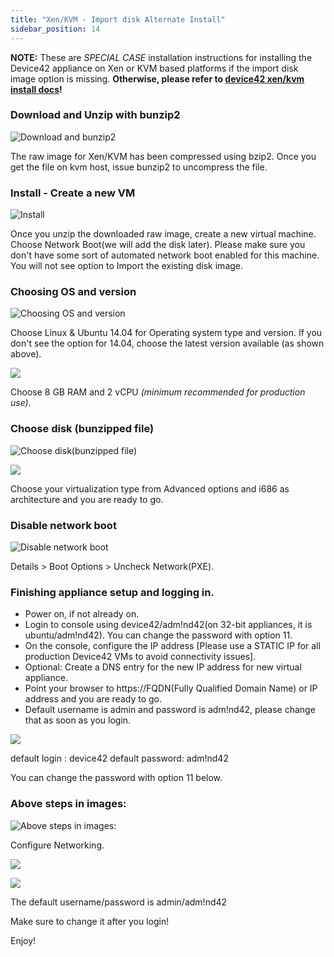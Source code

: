```yaml
---
title: "Xen/KVM - Import disk Alternate Install"
sidebar_position: 14
---
```


**NOTE:** These are _SPECIAL CASE_ installation instructions for installing the Device42 appliance on Xen or KVM based platforms if the import disk image option is missing. **Otherwise, please refer to [device42 xen/kvm install docs](getstarted/installation/installation-xen-or-kvm-using-virt-manager.md)!**

### Download and Unzip with bunzip2

![Download and bunzip2](/assets/images/wpid2482-Download_and_bunzip2.png)

The raw image for Xen/KVM has been compressed using bzip2. Once you get the file on kvm host, issue bunzip2 to uncompress the file.

### Install - Create a new VM

![Install](/assets/images/wpid2483-Install.png)

Once you unzip the downloaded raw image, create a new virtual machine. Choose Network Boot(we will add the disk later). Please make sure you don't have some sort of automated network boot enabled for this machine. You will not see option to Import the existing disk image.

### Choosing OS and version

![Choosing OS and version](/assets/images/wpid2480-Choosing_OS_and_version.png)

Choose Linux & Ubuntu 14.04 for Operating system type and version. If you don't see the option for 14.04, choose the latest version available (as shown above).

![](/assets/images/wpid2484-media_1326264722468.png)

Choose 8 GB RAM and 2 vCPU _(minimum recommended for production use)_.

### Choose disk (bunzipped file)

![Choose disk(bunzipped file)](/assets/images/wpid2479-Choose_disk_bunzipped_file_.png)

![](/assets/images/wpid2487-media_1352976855381.png)

Choose your virtualization type from Advanced options and i686 as architecture and you are ready to go.

### Disable network boot

![Disable network boot](/assets/images/wpid2481-Disable_network_boot.png)

Details > Boot Options > Uncheck Network(PXE).

### Finishing appliance setup and logging in.

- Power on, if not already on.
- Login to console using device42/adm!nd42(on 32-bit appliances, it is ubuntu/adm!nd42). You can change the password with option 11.
- On the console, configure the IP address \[Please use a STATIC IP for all production Device42 VMs to avoid connectivity issues\].
- Optional: Create a DNS entry for the new IP address for new virtual appliance.
- Point your browser to https://FQDN(Fully Qualified Domain Name) or IP address and you are ready to go.
- Default username is admin and password is adm!nd42, please change that as soon as you login.

![](/assets/images/media_1418268381909.png)

default login : device42 default password: adm!nd42

You can change the password with option 11 below.

### Above steps in images:

![Above steps in images:](/assets/images/wpid2478-Above_steps_in_images.png)

Configure Networking.

![](/assets/images/wpid2485-media_1338939487714.png)

![](/assets/images/wpid2486-media_1338939501693.png)

The default username/password is admin/adm!nd42

Make sure to change it after you login!

Enjoy!

